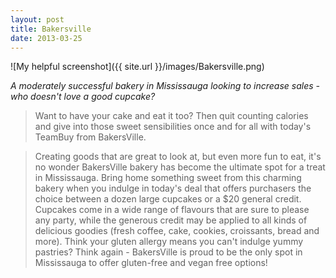 ```yaml
---
layout: post
title: Bakersville
date: 2013-03-25
---
```


![My helpful screenshot]({{ site.url }}/images/Bakersville.png)

*A moderately successful bakery in Mississauga looking to increase sales - who doesn't love a good cupcake?*

> Want to have your cake and eat it too? Then quit counting calories and give into those sweet sensibilities once and for all with today's TeamBuy from BakersVille.

> Creating goods that are great to look at, but even more fun to eat, it's no wonder BakersVille bakery has become the ultimate spot for a treat in Mississauga. Bring home something sweet from this charming bakery when you indulge in today's deal that offers purchasers the choice between a dozen large cupcakes or a $20 general credit. Cupcakes come in a wide range of flavours that are sure to please any party, while the generous credit may be applied to all kinds of delicious goodies (fresh coffee, cake, cookies, croissants, bread and more). Think your gluten allergy means you can't indulge yummy pastries? Think again - BakersVille is proud to be the only spot in Mississauga to offer gluten-free and vegan free options!

